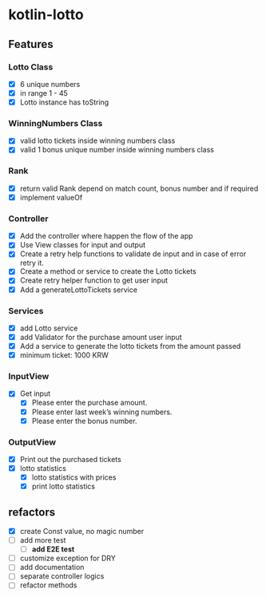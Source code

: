 # kotlin-lotto

## Features

### Lotto Class

- [x] 6 unique numbers
- [x] in range 1 - 45
- [x] Lotto instance has toString

### WinningNumbers Class

- [x] valid lotto tickets inside winning numbers class
- [x] valid 1 bonus unique number inside winning numbers class

### Rank

- [x] return valid Rank depend on match count, bonus number and if required
- [x] implement valueOf

### Controller

- [x] Add the controller where happen the flow of the app
- [x] Use View classes for input and output
- [x] Create a retry help functions to validate de input and in case of error retry it.
- [x] Create a method or service to create the Lotto tickets
- [x] Create retry helper function to get user input
- [x] Add a generateLottoTickets service

### Services

- [x] add Lotto service
- [x] add Validator for the purchase amount user input
- [x] Add a service to generate the lotto tickets from the amount passed
- [x] minimum ticket: 1000 KRW

### InputView

- [x] Get input
  - [x] Please enter the purchase amount.
  - [x] Please enter last week’s winning numbers.
  - [x] Please enter the bonus number.

### OutputView

- [x] Print out the purchased tickets
- [x] lotto statistics
  - [x] lotto statistics with prices
  - [x] print lotto statistics

## refactors

- [x] create Const value, no magic number
- [ ] add more test
  - [ ] **add E2E test**
- [ ] customize exception for DRY
- [ ] add documentation
- [ ] separate controller logics
- [ ] refactor methods
